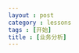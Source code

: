 ```yaml
---
layout : post
category : lessons
tags : [开始]
title : [业务分析]
---
```


<p><map version="0.9.0">
<!-- To view this file, download free mind mapping software FreeMind from http://freemind.sourceforge.net -->
<node color="#000000" created="1357716129777" id="ID_1235535840" modified="1357719535166" text="编写业务分析说明书">
<font name="SansSerif" size="20"></font>
<hook name="accessories/plugins/AutomaticLayout.properties"></hook>
<node color="#0033ff" created="1357717452224" id="ID_845744109" modified="1357718151688" position="right" text="WHO">
<edge style="sharp_bezier" width="8"></edge>
<font name="SansSerif" size="18"></font>
<icon builtin="full-1"></icon>
<node color="#00b439" created="1357718035664" id="ID_1979666664" modified="1357718131537" text="首先要明白自己所扮演的角色">
<edge style="bezier" width="thin"></edge>
<font name="SansSerif" size="16"></font>
<node color="#990000" created="1357718203232" id="ID_787603377" modified="1357718265828" text="既然是业务分析，那肯定是一个业务员的角色，而非站在程序员的角度去看问题">
<font name="SansSerif" size="14"></font>
</node>
</node>
</node>
<node color="#0033ff" created="1357717631806" id="ID_1592803353" modified="1357718805279" position="right" text="WHAT">
<edge style="sharp_bezier" width="8"></edge>
<font name="SansSerif" size="18"></font>
<icon builtin="full-2"></icon>
<node color="#00b439" created="1357718890905" id="ID_30207111" modified="1357719219916" text="然后要明白要做的工作是什么">
<edge style="bezier" width="thin"></edge>
<font name="SansSerif" size="16"></font>
<node color="#990000" created="1357719220994" id="ID_1830078251" modified="1357719587226" text="分析业务，懂业务，要和业务员一样，甚至要比业务员更懂业务">
<font name="SansSerif" size="14"></font>
</node>
</node>
</node>
<node color="#0033ff" created="1357717637087" id="ID_1309128790" modified="1357718851795" position="right" text="HOW">
<edge style="sharp_bezier" width="8"></edge>
<font name="SansSerif" size="18"></font>
<icon builtin="full-3"></icon>
<node color="#00b439" created="1357719611084" id="ID_959683774" modified="1357719682627" text="其次就是要怎么样做，怎样提高效率">
<edge style="bezier" width="thin"></edge>
<font name="SansSerif" size="16"></font>
<node color="#990000" created="1357719683377" id="ID_793373361" modified="1357719737436" text="我们不是业务员，不懂得就要问，但问的同时也要有自己的思想，不要一味跟着别人走">
<font name="SansSerif" size="14"></font>
</node>
</node>
</node>
<node color="#0033ff" created="1357717640259" id="ID_1079586830" modified="1357718858311" position="right" text="WHY">
<edge style="sharp_bezier" width="8"></edge>
<font name="SansSerif" size="18"></font>
<icon builtin="full-4"></icon>
<node color="#00b439" created="1357719743232" id="ID_986278415" modified="1357719755654" text="为什么要分析业务">
<edge style="bezier" width="thin"></edge>
<font name="SansSerif" size="16"></font>
<node color="#990000" created="1357719758028" id="ID_1814127945" modified="1357719884756" text="一个软件或者一个系统开发出来，是给人用的，如果人用不了，那么这个软件或系统也是不能用的；分析业务其实就是给软件功能一个大致的方向，以至于不偏离客户的要求">
<font name="SansSerif" size="14"></font>
</node>
</node>
</node>
<node color="#0033ff" created="1357718702430" id="ID_1100594654" modified="1357718863014" position="right" text="WHEN">
<edge style="sharp_bezier" width="8"></edge>
<font name="SansSerif" size="18"></font>
<icon builtin="full-5"></icon>
<node color="#00b439" created="1357720116850" id="ID_1227468302" modified="1357720169925" text="那么什么时候分析呢">
<edge style="bezier" width="thin"></edge>
<font name="SansSerif" size="16"></font>
<node color="#990000" created="1357720171050" id="ID_1895862091" modified="1357720247170" text="一开始设计软件的时候，业务分析是开发软件的关键">
<font name="SansSerif" size="14"></font>
</node>
</node>
</node>
<node color="#0033ff" created="1357718722917" id="ID_86658018" modified="1357718875733" position="right" text="WHERE">
<edge style="sharp_bezier" width="8"></edge>
<font name="SansSerif" size="18"></font>
<icon builtin="full-6"></icon>
<node color="#00b439" created="1357720359585" id="ID_767167453" modified="1357720364616" text="用在何处">
<edge style="bezier" width="thin"></edge>
<font name="SansSerif" size="16"></font>
<node color="#990000" created="1357720365428" id="ID_1246731878" modified="1357720398239" text="分析软件功能时会以业务分析说明书为标准">
<font name="SansSerif" size="14"></font>
</node>
</node>
</node>
<node color="#0033ff" created="1357718725574" id="ID_876278564" modified="1357718883139" position="right" text="HOW MUCH">
<edge style="sharp_bezier" width="8"></edge>
<font name="SansSerif" size="18"></font>
<icon builtin="full-7"></icon>
<node color="#00b439" created="1357720524465" id="ID_444380804" modified="1357720538730" text="达到的标准">
<edge style="bezier" width="thin"></edge>
<font name="SansSerif" size="16"></font>
<node color="#990000" created="1357720539855" id="ID_301891430" modified="1357720592132" text="设计软件功能的人能以此参考">
<font name="SansSerif" size="14"></font>
</node>
</node>
</node>
<node color="#0033ff" created="1357720596117" id="ID_1471084445" modified="1357720604975" position="right" text="规范">
<edge style="sharp_bezier" width="8"></edge>
<font name="SansSerif" size="18"></font>
<icon builtin="full-8"></icon>
<node color="#00b439" created="1357720725827" id="ID_952601065" modified="1357720738889" text="第一章 应用范围">
<edge style="bezier" width="thin"></edge>
<font name="SansSerif" size="16"></font>
<node color="#990000" created="1357720740467" id="ID_1197859307" modified="1357720748701" text="业务分布">
<font name="SansSerif" size="14"></font>
<node color="#111111" created="1357720843554" id="ID_841758822" modified="1357720879005" text="说明业务和组织之间的关系，并说明业务的涌入"></node>
</node>
<node color="#990000" created="1357720749201" id="ID_506315516" modified="1357720755356" text="系统划分">
<font name="SansSerif" size="14"></font>
<node color="#111111" created="1357720893363" id="ID_1660706342" modified="1357720938876" text="说明也和相关系统的关系，并说明系统的用途"></node>
</node>
</node>
<node color="#00b439" created="1357720764793" id="ID_1824742888" modified="1357720773699" text="第二章 业务活动">
<edge style="bezier" width="thin"></edge>
<font name="SansSerif" size="16"></font>
<node color="#990000" created="1357720975436" id="ID_186607324" modified="1357721122302" text="描述各项业务所包含的事务活动类型及分工职责">
<font name="SansSerif" size="14"></font>
</node>
</node>
<node color="#00b439" created="1357720774121" id="ID_1058963047" modified="1357720797151" text="第三章 工作内容">
<edge style="bezier" width="thin"></edge>
<font name="SansSerif" size="16"></font>
<node color="#990000" created="1357721141504" id="ID_142657649" modified="1357721144566" text="描述事务活动的工作内容和相关的业务信息实体">
<font name="SansSerif" size="14"></font>
</node>
</node>
<node color="#00b439" created="1357720797526" id="ID_1075570454" modified="1357720808712" text="第四章 实体关系">
<edge style="bezier" width="thin"></edge>
<font name="SansSerif" size="16"></font>
<node color="#990000" created="1357721154800" id="ID_1993321186" modified="1357721156206" text="以实体对象为中心分析业务信息之间的依赖关系">
<font name="SansSerif" size="14"></font>
</node>
</node>
<node color="#00b439" created="1357720809134" id="ID_142043156" modified="1357720823508" text="第五章 数据结构">
<edge style="bezier" width="thin"></edge>
<font name="SansSerif" size="16"></font>
<node color="#990000" created="1357721161549" id="ID_298142515" modified="1357721163736" text="定义各类信息实体的数据结构、类型和处理规则">
<font name="SansSerif" size="14"></font>
</node>
</node>
</node>
</node>
</map></p>